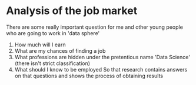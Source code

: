 # Analysis of the job market
There are some really important question for me and other young people who are going to work in 'data sphere' 
1. How much will I earn
2. What are my chances of finding a job
3. What professions are hidden under the pretentious name 'Data Science' (there isn't strict classification)
4. What should I know to be employed
So that research contains answers on that questions and shows the process of obtaining results
